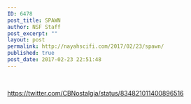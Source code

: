 ```yaml
---
ID: 6478
post_title: SPAWN
author: NSF Staff
post_excerpt: ""
layout: post
permalink: http://nayahscifi.com/2017/02/23/spawn/
published: true
post_date: 2017-02-23 22:51:48
---
```

&nbsp;

https://twitter.com/CBNostalgia/status/834821011400896516
